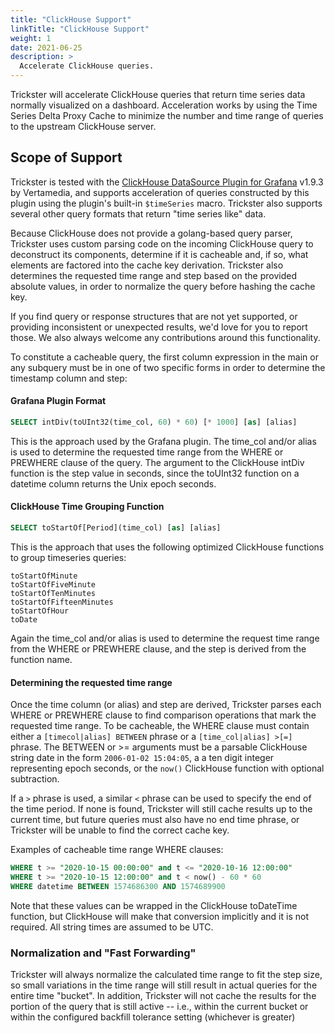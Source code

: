 ```yaml
---
title: "ClickHouse Support"
linkTitle: "ClickHouse Support"
weight: 1
date: 2021-06-25
description: >
  Accelerate ClickHouse queries.
---
```


Trickster will accelerate ClickHouse queries that return time series data normally visualized on a dashboard. Acceleration works by using the Time Series Delta Proxy Cache to minimize the number and time range of queries to the upstream ClickHouse server.

## Scope of Support

Trickster is tested with the [ClickHouse DataSource Plugin for Grafana](https://grafana.com/grafana/plugins/vertamedia-clickhouse-datasource) v1.9.3 by Vertamedia, and supports acceleration of queries constructed by this plugin using the plugin's built-in `$timeSeries` macro.  Trickster also supports several other query formats that return "time series like" data.

Because ClickHouse does not provide a golang-based query parser, Trickster uses custom parsing code on the incoming ClickHouse query to deconstruct its components, determine if it is cacheable and, if so, what elements are factored into the cache key derivation. Trickster also determines the requested time range and step based on the provided absolute values, in order to normalize the query before hashing the cache key.

If you find query or response structures that are not yet supported, or providing inconsistent or unexpected results, we'd love for you to report those. We also always welcome any contributions around this functionality.

To constitute a cacheable query, the first column expression in the main or any subquery must be in one of two specific forms in order to determine the timestamp column and step:

#### Grafana Plugin Format 
```sql
SELECT intDiv(toUInt32(time_col, 60) * 60) [* 1000] [as] [alias]
```
This is the approach used by the Grafana plugin.  The time_col and/or alias is used to determine the requested time range from the WHERE or PREWHERE clause of the query.  The argument to the ClickHouse intDiv function is the step value in seconds, since the toUInt32 function on a datetime column returns the Unix epoch seconds.

#### ClickHouse Time Grouping Function
```sql
SELECT toStartOf[Period](time_col) [as] [alias]
```
This is the approach that uses the following optimized ClickHouse functions to group timeseries queries:
```
toStartOfMinute
toStartOfFiveMinute
toStartOfTenMinutes
toStartOfFifteenMinutes
toStartOfHour
toDate
```
Again the time_col and/or alias is used to determine the request time range from the WHERE or PREWHERE clause, and the step is derived from the function name.

#### Determining the requested time range

Once the time column (or alias) and step are derived, Trickster parses each WHERE or PREWHERE clause to find comparison operations 
that mark the requested time range.  To be cacheable, the WHERE clause must contain either a `[timecol|alias] BETWEEN` phrase or 
a `[time_col|alias] >[=]` phrase.  The BETWEEN or >= arguments must be a parsable ClickHouse string date in the form `2006-01-02 15:04:05`, a
a ten digit integer representing epoch seconds, or the `now()` ClickHouse function with optional subtraction.

If a `>` phrase is used, a similar `<` phrase can be used to specify the end of the time period.  If none is found, Trickster will still cache results up to
the current time, but future queries must also have no end time phrase, or Trickster will be unable to find the correct cache key.

Examples of cacheable time range WHERE clauses:
```sql
WHERE t >= "2020-10-15 00:00:00" and t <= "2020-10-16 12:00:00"
WHERE t >= "2020-10-15 12:00:00" and t < now() - 60 * 60
WHERE datetime BETWEEN 1574686300 AND 1574689900
```

Note that these values can be wrapped in the ClickHouse toDateTime function, but ClickHouse will make that conversion implicitly and it is not required.   All string times are assumed to be UTC.

### Normalization and "Fast Forwarding"

Trickster will always normalize the calculated time range to fit the step size, so small variations in the time range will still result in actual queries for
the entire time "bucket".  In addition, Trickster will not cache the results for the portion of the query that is still active -- i.e., within the current bucket
or within the configured backfill tolerance setting (whichever is greater) 
